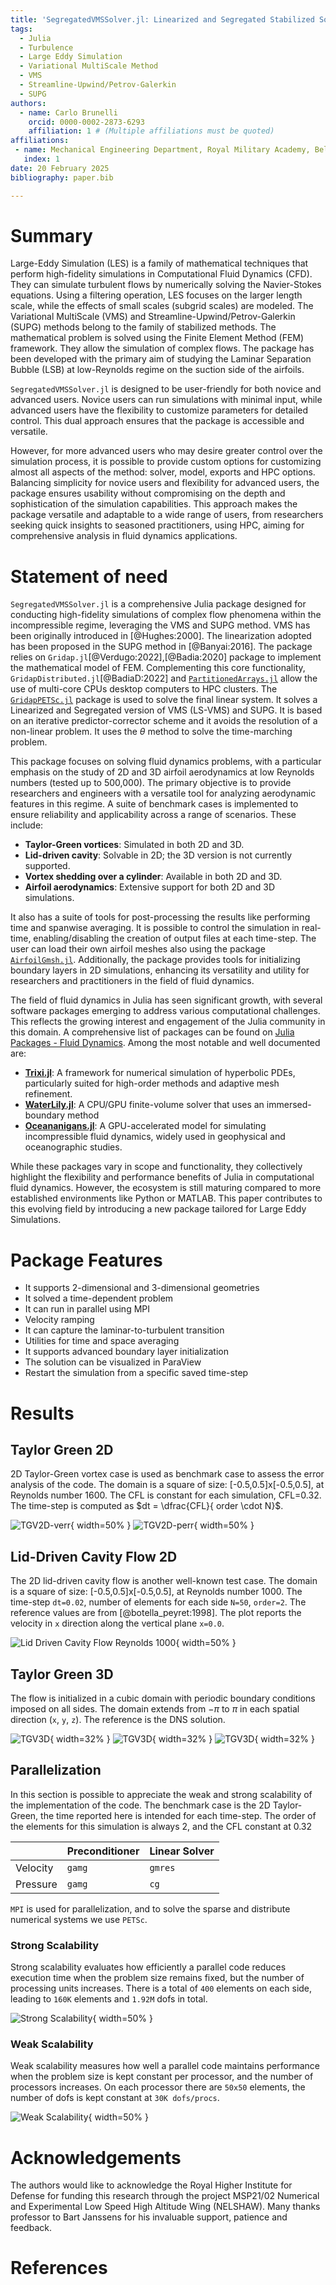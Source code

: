 ```yaml
---
title: 'SegregatedVMSSolver.jl: Linearized and Segregated Stabilized Solver for Large Eddy Simulation in Julia'
tags:
  - Julia
  - Turbulence
  - Large Eddy Simulation
  - Variational MultiScale Method
  - VMS
  - Streamline-Upwind/Petrov-Galerkin
  - SUPG
authors:
  - name: Carlo Brunelli
    orcid: 0000-0002-2873-6293
    affiliation: 1 # (Multiple affiliations must be quoted)
affiliations:
 - name: Mechanical Engineering Department, Royal Military Academy, Belgium
   index: 1
date: 20 February 2025
bibliography: paper.bib

---
```


# Summary
Large-Eddy Simulation (LES) is a family of mathematical techniques that perform high-fidelity simulations in Computational Fluid Dynamics (CFD). They can simulate turbulent flows by numerically solving the Navier-Stokes equations. Using a filtering operation, LES focuses on the larger length scale, while the effects of small scales (subgrid scales) are modeled. The Variational MultiScale (VMS) and Streamline-Upwind/Petrov-Galerkin (SUPG) methods belong to the family of stabilized methods. The mathematical problem is solved using the Finite Element Method (FEM) framework. They allow the simulation of complex flows. The package has been developed with the primary aim of studying the Laminar Separation Bubble (LSB) at low-Reynolds regime on the suction side of the airfoils. 

`SegregatedVMSSolver.jl` is designed to be user-friendly for both novice and advanced users. Novice users can run simulations with minimal input, while advanced users have the flexibility to customize parameters for detailed control. This dual approach ensures that the package is accessible and versatile.

However, for more advanced users who may desire greater control over the simulation process, it is possible to provide custom options for customizing almost all aspects of the method: solver, model, exports and HPC options. Balancing simplicity for novice users and flexibility for advanced users, the package ensures usability without compromising on the depth and sophistication of the simulation capabilities. This approach makes the package versatile and adaptable to a wide range of users, from researchers seeking quick insights to seasoned practitioners, using HPC, aiming for comprehensive analysis in fluid dynamics applications.


# Statement of need
`SegregatedVMSSolver.jl` is a comprehensive Julia package designed for conducting high-fidelity simulations of complex flow phenomena within the incompressible regime, leveraging the VMS and SUPG method. VMS has been originally introduced in [@Hughes:2000]. The linearization adopted has been proposed in the SUPG method in [@Banyai:2016]. 
The package relies on `Gridap.jl`[@Verdugo:2022],[@Badia:2020] package to implement the mathematical model of FEM. Complementing this core functionality, `GridapDistributed.jl`[@BadiaD:2022] and [`PartitionedArrays.jl`](https://github.com/fverdugo/PartitionedArrays.jl) allow the use of multi-core CPUs desktop computers to HPC clusters. The [`GridapPETSc.jl`](https://github.com/gridap/GridapPETSc.jl) package is used to solve the final linear system. 
It solves a Linearized and Segregated version of VMS (LS-VMS) and SUPG. It is based on an iterative predictor-corrector scheme and it avoids the resolution of a non-linear problem. It uses the $\theta$ method to solve the time-marching problem. 

This package focuses on solving fluid dynamics problems, with a particular emphasis on the study of 2D and 3D airfoil aerodynamics at low Reynolds numbers (tested up to 500,000). The primary objective is to provide researchers and engineers with a versatile tool for analyzing aerodynamic features in this regime. 
A suite of benchmark cases is implemented to ensure reliability and applicability across a range of scenarios. These include:
- **Taylor-Green vortices**: Simulated in both 2D and 3D.
- **Lid-driven cavity**: Solvable in 2D; the 3D version is not currently supported.
- **Vortex shedding over a cylinder**: Available in both 2D and 3D.
- **Airfoil aerodynamics**: Extensive support for both 2D and 3D simulations.

It also has a suite of tools for post-processing the results like performing time and spanwise averaging. It is possible to control the simulation in real-time, enabling/disabling the creation of output files at each time-step. The user can load their own airfoil meshes also using the package [`AirfoilGmsh.jl`](https://github.com/carlodev/AirfoilGmsh.jl). Additionally, the package provides tools for initializing boundary layers in 2D simulations, enhancing its versatility and utility for researchers and practitioners in the field of fluid dynamics.

The field of fluid dynamics in Julia has seen significant growth, with several software packages emerging to address various computational challenges. This reflects the growing interest and engagement of the Julia community in this domain. A comprehensive list of packages can be found on [Julia Packages - Fluid Dynamics](https://juliapackages.com/c/fluid-dynamics). Among the most notable and well documented are:

- **[Trixi.jl](https://github.com/trixi-framework/Trixi.jl)**: A framework for numerical simulation of hyperbolic PDEs, particularly suited for high-order methods and adaptive mesh refinement.
- **[WaterLily.jl](https://github.com/WaterLily-jl/WaterLily.jl/tree/master)**: A CPU/GPU finite-volume solver that uses an immersed-boundary method
- **[Oceananigans.jl](https://github.com/CliMA/Oceananigans.jl)**: A GPU-accelerated model for simulating incompressible fluid dynamics, widely used in geophysical and oceanographic studies.

While these packages vary in scope and functionality, they collectively highlight the flexibility and performance benefits of Julia in computational fluid dynamics. However, the ecosystem is still maturing compared to more established environments like Python or MATLAB. This paper contributes to this evolving field by introducing a new package tailored for Large Eddy Simulations.


# Package Features
- It supports 2-dimensional and 3-dimensional geometries
- It solved a time-dependent problem
- It can run in parallel using MPI
- Velocity ramping
- It can capture the laminar-to-turbulent transition
- Utilities for time and space averaging
- It supports advanced boundary layer initialization
- The solution can be visualized in ParaView
- Restart the simulation from a specific saved time-step

# Results

## Taylor Green 2D
2D Taylor-Green vortex case is used as benchmark case to assess the error analysis of the code. The domain is a square of size: [-0.5,0.5]x[-0.5,0.5], at Reynolds number 1600. The CFL is constant for each simulation, CFL=0.32. The time-step is computed as $dt = \dfrac{CFL}{ order \cdot N}$.

![TGV2D-verr](images/verr.png){ width=50%  }
![TGV2D-perr](images/perr.png){ width=50%  }

## Lid-Driven Cavity Flow 2D
The 2D lid-driven cavity flow is another well-known test case. The domain is a square of size: [-0.5,0.5]x[-0.5,0.5], at Reynolds number 1000. The time-step `dt=0.02`, number of elements for each side `N=50`, `order=2`. The reference values are from [@botella_peyret:1998]. The plot reports the velocity in `x` direction along the vertical plane `x=0.0`.

![Lid Driven Cavity Flow Reynolds 1000](images/LS-VMS-LD-1000.png){ width=50%  }

## Taylor Green 3D
The flow is initialized in a cubic domain with periodic boundary conditions imposed on all sides. The domain extends from $-\pi$ to $\pi$ in each spatial direction (`x`, `y`, `z`). The reference is the DNS solution.

![TGV3D](images/TGV_64_Q1.png){ width=32%  }
![TGV3D](images/TGV_32_Q2.png){ width=32%  }
![TGV3D](images/TGV_64_Q2.png){ width=32%  }


## Parallelization
In this section is possible to appreciate the weak and strong scalability of the implementation of the code. The benchmark case is the 2D Taylor-Green, the time reported here is intended for each time-step. The order of the elements for this simulation is always 2, and the CFL constant at 0.32

|           | Preconditioner   | Linear Solver   |
|-----------|------------------|-----------------|
| Velocity  | `gamg`           |       `gmres`   |
| Pressure  | `gamg`           |          `cg`   |

`MPI` is used for parallelization, and to solve the sparse and distribute numerical systems we use `PETSc`.

### Strong Scalability
Strong scalability evaluates how efficiently a parallel code reduces execution time when the problem size remains fixed, but the number of processing units increases. There is a total of `400` elements on each side, leading to `160K` elements and `1.92M` dofs in total.

![Strong Scalability](images/STRONG_TGV.png){ width=50%  }


### Weak Scalability
Weak scalability measures how well a parallel code maintains performance when the problem size is kept constant per processor, and the number of processors increases. On each processor there are `50x50` elements, the number of dofs is kept constant at `30K dofs/procs`.

![Weak Scalability](images/WEAK_TGV.png){ width=50%  }


# Acknowledgements
The authors would like to acknowledge the Royal Higher Institute for Defense for funding this research through the project MSP21/02 Numerical and Experimental Low Speed High Altitude Wing (NELSHAW).  Many thanks professor to Bart Janssens for his invaluable support, patience and feedback.

# References

